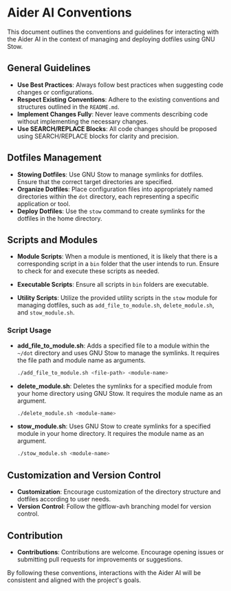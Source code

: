 # Aider AI Conventions

This document outlines the conventions and guidelines for interacting with the Aider AI in the context of managing and deploying dotfiles using GNU Stow.

## General Guidelines

- **Use Best Practices**: Always follow best practices when suggesting code changes or configurations.
- **Respect Existing Conventions**: Adhere to the existing conventions and structures outlined in the `README.md`.
- **Implement Changes Fully**: Never leave comments describing code without implementing the necessary changes.
- **Use SEARCH/REPLACE Blocks**: All code changes should be proposed using SEARCH/REPLACE blocks for clarity and precision.

## Dotfiles Management

- **Stowing Dotfiles**: Use GNU Stow to manage symlinks for dotfiles. Ensure that the correct target directories are specified.
- **Organize Dotfiles**: Place configuration files into appropriately named directories within the `dot` directory, each representing a specific application or tool.
- **Deploy Dotfiles**: Use the `stow` command to create symlinks for the dotfiles in the home directory.

## Scripts and Modules

- **Module Scripts**: When a module is mentioned, it is likely that there is a corresponding script in a `bin` folder that the user intends to run. Ensure to check for and execute these scripts as needed.

- **Executable Scripts**: Ensure all scripts in `bin` folders are executable.
- **Utility Scripts**: Utilize the provided utility scripts in the `stow` module for managing dotfiles, such as `add_file_to_module.sh`, `delete_module.sh`, and `stow_module.sh`.

### Script Usage

- **add_file_to_module.sh**: Adds a specified file to a module within the `~/dot` directory and uses GNU Stow to manage the symlinks. It requires the file path and module name as arguments.
  ```bash
  ./add_file_to_module.sh <file-path> <module-name>
  ```

- **delete_module.sh**: Deletes the symlinks for a specified module from your home directory using GNU Stow. It requires the module name as an argument.
  ```bash
  ./delete_module.sh <module-name>
  ```

- **stow_module.sh**: Uses GNU Stow to create symlinks for a specified module in your home directory. It requires the module name as an argument.
  ```bash
  ./stow_module.sh <module-name>
  ```

## Customization and Version Control

- **Customization**: Encourage customization of the directory structure and dotfiles according to user needs.
- **Version Control**: Follow the gitflow-avh branching model for version control.

## Contribution

- **Contributions**: Contributions are welcome. Encourage opening issues or submitting pull requests for improvements or suggestions.

By following these conventions, interactions with the Aider AI will be consistent and aligned with the project's goals.
